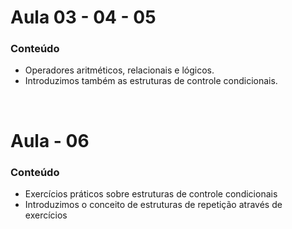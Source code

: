# Aula 03 - 04 - 05 

### Conteúdo 

* Operadores aritméticos, relacionais e lógicos.
* Introduzimos também as estruturas de controle condicionais.
  
<br>

# Aula - 06

### Conteúdo

* Exercícios práticos sobre estruturas de controle condicionais
* Introduzimos o conceito de estruturas de repetição através de exercícios

<br>
